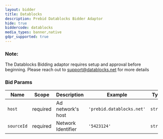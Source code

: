 ```yaml
---
layout: bidder
title: Datablocks
description: Prebid Datablocks Bidder Adaptor
hide: true
biddercode: datablocks
media_types: banner,native
gdpr_supported: true
---
```


### Note:

The Datablocks Bidding adaptor requires setup and approval before beginning. Please reach out to <support@datablocks.net> for more details

### Bid Params

| Name      | Scope    | Description           | Example                   | Type     |
|-----------|----------|-----------------------|---------------------------|----------|
| `host`    | required | Ad network's host     | `'prebid.datablocks.net'` | `string` |
| `sourceId`| required | Network Identifier    | `'5423124'`               | `string` |
